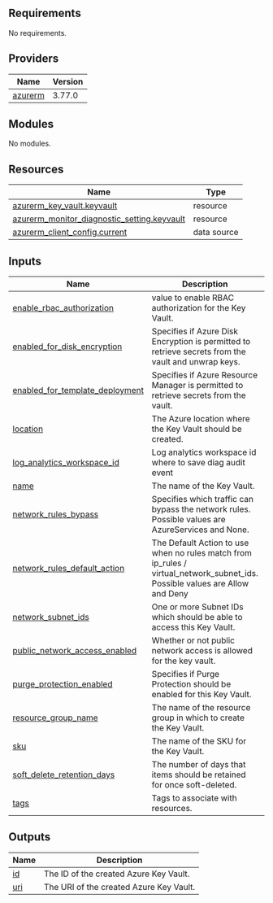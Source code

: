 <!-- BEGIN_TF_DOCS -->
## Requirements

No requirements.

## Providers

| Name | Version |
|------|---------|
| <a name="provider_azurerm"></a> [azurerm](#provider\_azurerm) | 3.77.0 |

## Modules

No modules.

## Resources

| Name | Type |
|------|------|
| [azurerm_key_vault.keyvault](https://registry.terraform.io/providers/hashicorp/azurerm/latest/docs/resources/key_vault) | resource |
| [azurerm_monitor_diagnostic_setting.keyvault](https://registry.terraform.io/providers/hashicorp/azurerm/latest/docs/resources/monitor_diagnostic_setting) | resource |
| [azurerm_client_config.current](https://registry.terraform.io/providers/hashicorp/azurerm/latest/docs/data-sources/client_config) | data source |

## Inputs

| Name | Description | Type | Default | Required |
|------|-------------|------|---------|:--------:|
| <a name="input_enable_rbac_authorization"></a> [enable\_rbac\_authorization](#input\_enable\_rbac\_authorization) | value to enable RBAC authorization for the Key Vault. | `bool` | `true` | no |
| <a name="input_enabled_for_disk_encryption"></a> [enabled\_for\_disk\_encryption](#input\_enabled\_for\_disk\_encryption) | Specifies if Azure Disk Encryption is permitted to retrieve secrets from the vault and unwrap keys. | `bool` | `false` | no |
| <a name="input_enabled_for_template_deployment"></a> [enabled\_for\_template\_deployment](#input\_enabled\_for\_template\_deployment) | Specifies if Azure Resource Manager is permitted to retrieve secrets from the vault. | `bool` | `false` | no |
| <a name="input_location"></a> [location](#input\_location) | The Azure location where the Key Vault should be created. | `string` | n/a | yes |
| <a name="input_log_analytics_workspace_id"></a> [log\_analytics\_workspace\_id](#input\_log\_analytics\_workspace\_id) | Log analytics workspace id where to save diag audit event | `string` | n/a | yes |
| <a name="input_name"></a> [name](#input\_name) | The name of the Key Vault. | `string` | n/a | yes |
| <a name="input_network_rules_bypass"></a> [network\_rules\_bypass](#input\_network\_rules\_bypass) | Specifies which traffic can bypass the network rules. Possible values are AzureServices and None. | `string` | `"AzureServices"` | no |
| <a name="input_network_rules_default_action"></a> [network\_rules\_default\_action](#input\_network\_rules\_default\_action) | The Default Action to use when no rules match from ip\_rules / virtual\_network\_subnet\_ids. Possible values are Allow and Deny | `string` | `"Allow"` | no |
| <a name="input_network_subnet_ids"></a> [network\_subnet\_ids](#input\_network\_subnet\_ids) | One or more Subnet IDs which should be able to access this Key Vault. | `list(string)` | `[]` | no |
| <a name="input_public_network_access_enabled"></a> [public\_network\_access\_enabled](#input\_public\_network\_access\_enabled) | Whether or not public network access is allowed for the key vault. | `bool` | `false` | no |
| <a name="input_purge_protection_enabled"></a> [purge\_protection\_enabled](#input\_purge\_protection\_enabled) | Specifies if Purge Protection should be enabled for this Key Vault. | `bool` | `true` | no |
| <a name="input_resource_group_name"></a> [resource\_group\_name](#input\_resource\_group\_name) | The name of the resource group in which to create the Key Vault. | `string` | n/a | yes |
| <a name="input_sku"></a> [sku](#input\_sku) | The name of the SKU for the Key Vault. | `string` | `"standard"` | no |
| <a name="input_soft_delete_retention_days"></a> [soft\_delete\_retention\_days](#input\_soft\_delete\_retention\_days) | The number of days that items should be retained for once soft-deleted. | `number` | `7` | no |
| <a name="input_tags"></a> [tags](#input\_tags) | Tags to associate with resources. | `map(string)` | n/a | yes |

## Outputs

| Name | Description |
|------|-------------|
| <a name="output_id"></a> [id](#output\_id) | The ID of the created Azure Key Vault. |
| <a name="output_uri"></a> [uri](#output\_uri) | The URI of the created Azure Key Vault. |
<!-- END_TF_DOCS -->